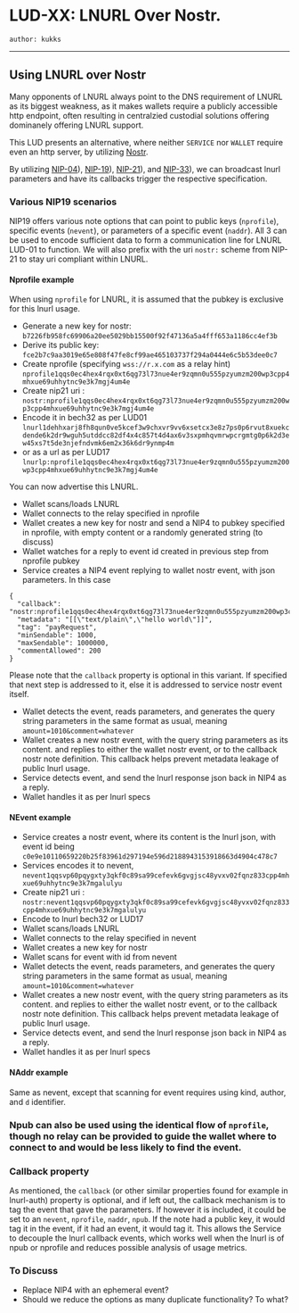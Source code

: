 LUD-XX: LNURL Over Nostr.
==============================================

`author: kukks`

---

## Using LNURL over Nostr

Many opponents of LNURL always point to the DNS requirement of LNURL as its biggest weakness, as it makes wallets require a publicly accessible http endpoint, often resulting in centralzied custodial solutions offering dominanely offering LNURL support.

This LUD presents an alternative, where neither `SERVICE` nor `WALLET` require even an http server, by utilizing [Nostr](https://github.com/nostr-protocol).

By utilizing [NIP-04](https://github.com/nostr-protocol/nips/blob/master/04.md)), [NIP-19](https://github.com/nostr-protocol/nips/blob/master/19.md)), [NIP-21](https://github.com/nostr-protocol/nips/blob/master/21.md)), and [NIP-33](https://github.com/nostr-protocol/nips/blob/master/33.md)), we can broadcast lnurl parameters and have its callbacks trigger the respective specification.

  ### Various NIP19 scenarios
  
  NIP19 offers various note options that can point to public keys (`nprofile`), specific events (`nevent`), or parameters of a specific event (`naddr`). All 3 can be used to encode sufficient data to form a communication line for LNURL LUD-01 to function. We will also prefix with the uri `nostr:` scheme from NIP-21 to stay uri compliant within LNURL.

#### Nprofile example
When using `nprofile` for LNURL, it is assumed that the pubkey is exclusive for this lnurl usage.

* Generate a new key for nostr: `b7226fb958fc69906a20ee5029bb15500f92f47136a5a4fff653a1186cc4ef3b`
* Derive its public key: `fce2b7c9aa3019e65e808f47fe8cf99ae465103737f294a0444e6c5b53dee0c7`
* Create nprofile (specifying `wss://r.x.com` as a relay hint) `nprofile1qqs0ec4hex4rqx0xt6qg73l73nue4er9zqmn0u555pzyumzm200wp3cpp4mhxue69uhhytnc9e3k7mgj4um4e`
* Create nip21 uri : `nostr:nprofile1qqs0ec4hex4rqx0xt6qg73l73nue4er9zqmn0u555pzyumzm200wp3cpp4mhxue69uhhytnc9e3k7mgj4um4e`
* Encode it in bech32 as per LUD01 `lnurl1dehhxarj8fh8qun0ve5kcef3w9chxvr9vv6xsetcx3e8z7ps0p6rvut8xuekcdende6k2dr9wguh5utddcc82df4x4c857t4d4ax6v3sxpmhqvmrwpcrgmtg0p6k2d3ew45xs7t5de3njefndvmk6em2x36k6dr9ynmp4m`
* or as a url as per LUD17 `lnurlp:nprofile1qqs0ec4hex4rqx0xt6qg73l73nue4er9zqmn0u555pzyumzm200wp3cpp4mhxue69uhhytnc9e3k7mgj4um4e`

You can now advertise this LNURL.

* Wallet scans/loads LNURL
* Wallet connects to the relay specified in nprofile
* Wallet creates a new key for nostr and send a NIP4 to pubkey specified in nprofile, with empty content or a randomly generated string (to discuss)
* Wallet watches for a reply to event id created in previous step from nprofile pubkey
* Service creates a NIP4 event replying to wallet nostr event, with json parameters. In this case 
```
{
  "callback": "nostr:nprofile1qqs0ec4hex4rqx0xt6qg73l73nue4er9zqmn0u555pzyumzm200wp3cpp4mhxue69uhhytnc9e3k7mgj4um4e",
  "metadata": "[[\"text/plain\",\"hello world\"]]",
  "tag": "payRequest",
  "minSendable": 1000,
  "maxSendable": 1000000,
  "commentAllowed": 200
}
```
Please note that the `callback` property is optional in this variant. If specified that next step is addressed to it, else it is addressed to service nostr event itself.
* Wallet detects the event, reads parameters, and generates the query string parameters in the same format as usual, meaning `amount=1010&comment=whatever`
* Wallet creates a new nostr event, with the query string parameters as its content. and replies to either the wallet nostr event, or to the callback nostr note definition. This callback helps prevent metadata leakage of public lnurl usage.
* Service detects event, and send the lnurl response json back in NIP4 as a reply.
* Wallet handles it as per lnurl specs

#### NEvent example
* Service creates a nostr event, where its content is the lnurl json, with event id being `c0e9e10110659220b25f83961d297194e596d2188943153918663d4904c478c7`
* Services encodes it to nevent, `nevent1qqsvp60pqygxty3qkf0c89sa99cefevk6gvgjsc48yvxv02fqnz833cpp4mhxue69uhhytnc9e3k7mgalulyu` 
* Create nip21 uri : `nostr:nevent1qqsvp60pqygxty3qkf0c89sa99cefevk6gvgjsc48yvxv02fqnz833cpp4mhxue69uhhytnc9e3k7mgalulyu`
* Encode to lnurl bech32 or LUD17
* Wallet scans/loads LNURL
* Wallet connects to the relay specified in nevent
* Wallet creates a new key for nostr
* Wallet scans for event with id from nevent
* Wallet detects the event, reads parameters, and generates the query string parameters in the same format as usual, meaning `amount=1010&comment=whatever`
* Wallet creates a new nostr event, with the query string parameters as its content. and replies to either the wallet nostr event, or to the callback nostr note definition. This callback helps prevent metadata leakage of public lnurl usage.
* Service detects event, and send the lnurl response json back in NIP4 as a reply.
* Wallet handles it as per lnurl specs

#### NAddr example

Same as nevent, except that scanning for event requires using kind, author, and `d` identifier. 


### Npub can also be used using the identical flow of `nprofile`, though no relay can be provided to guide the wallet where to connect to and would be less likely to find the event.

### Callback property

As mentioned, the `callback` (or other similar properties found for example in lnurl-auth) property is optional, and if left out, the callback mechanism is to tag the event that gave the parameters. 
If however it is included, it could be set to an `nevent`, `nprofile`, `naddr`, `npub`. If the note had a public key, it would tag it in the event, if it had an event, it would tag it. This allows the Service to decouple the lnurl callback events, which works well when the lnurl is of npub or nprofile and reduces possible analysis of usage metrics.


### To Discuss
* Replace NIP4 with an ephemeral event?
* Should we reduce the options as many duplicate functionality? To what?
